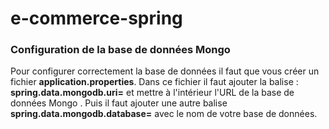 # e-commerce-spring

### Configuration de la base de données Mongo
Pour configurer correctement la base de données il faut que vous créer un fichier **application.properties**.
Dans ce fichier il faut ajouter la balise : **spring.data.mongodb.uri=** et mettre à l'intérieur l'URL de la base de données Mongo
. Puis il faut ajouter une autre balise **spring.data.mongodb.database=** avec le nom de votre base de données.